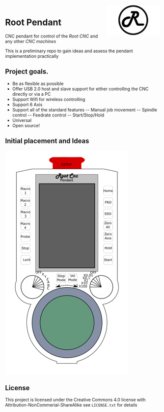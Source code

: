 
<img align="right" width=175 src="https://github.com/RootCNC/Root-Pendant/blob/main/Media/R_Logo.png" />

# Root Pendant
CNC pendant for control of the *Root CNC* and any other *CNC machines*

This is a preliminary repo to gain ideas and assess the pendant implementation practically 

## Project goals.
- Be as flexible as possible
- Offer USB 2.0 host and slave support for either controlling the CNC directly or via a PC 
- Support Wifi for wireless controlling
- Support 6 Axis
- Support all of the standard features
-- Manual job movement
-- Spindle control
-- Feedrate control
-- Start/Stop/Hold
- Universal 
- Open source!
## Initial placement and Ideas

<img width=400 src="https://github.com/RootCNC/Root-Pendant/blob/main/Media/OutlinePlan.PNG" />

## License

This project is licensed under the Creative Commons 4.0 license with 
Attribution-NonCommerial-ShareAlike see `LICENSE.txt` for details




